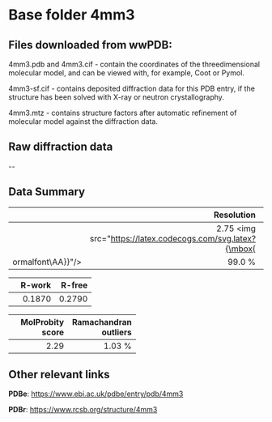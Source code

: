 # Base folder 4mm3

## Files downloaded from wwPDB:

4mm3.pdb and 4mm3.cif - contain the coordinates of the threedimensional molecular model, and can be viewed with, for example, Coot or Pymol.

4mm3-sf.cif - contains deposited diffraction data for this PDB entry, if the structure has been solved with X-ray or neutron crystallography.

4mm3.mtz - contains structure factors after automatic refinement of molecular model against the diffraction data.

## Raw diffraction data

--<br> 

## Data Summary
|   | Resolution | Completeness| I/sigma |
|---|-------------:|----------------:|--------------:|
|   |2.75 <img src="https://latex.codecogs.com/svg.latex?{\mbox{
ormalfont\AA}}"/>|99.0  %|<img width=50/>NULL |

|   | **R-work**| **R-free**   
|---|-------------:|----------------:|           
||0.1870|0.2790|

|   |**MolProbity<br>score**| **Ramachandran<br>outliers** 
|---|-------------:|----------------:|
||2.29|1.03 %|

## Other relevant links 
**PDBe**:  https://www.ebi.ac.uk/pdbe/entry/pdb/4mm3
 
**PDBr**: https://www.rcsb.org/structure/4mm3 

